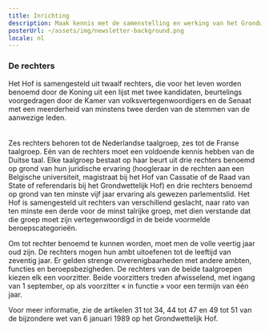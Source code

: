 ```yaml
---
title: Inrichting
description: Maak kennis met de samenstelling en werking van het Grondwettelijk Hof
posterUrl: ~/assets/img/newsletter-background.png
locale: nl
---
```


### De rechters

Het Hof is samengesteld uit twaalf rechters, die voor het leven worden benoemd door de Koning uit een lijst met twee kandidaten, beurtelings voorgedragen door de Kamer van volksvertegenwoordigers en de Senaat met een meerderheid van minstens twee derden van de stemmen van de aanwezige leden.
<br>
<br>
<CustomImage2 src="/Y-0050.jpg" alt="Foto van de rechters en griffiers van het Grondwettelijk Hof" width="90%" />
<br>
Zes rechters behoren tot de Nederlandse taalgroep, zes tot de Franse taalgroep. Eén van de rechters moet een voldoende kennis hebben van de Duitse taal. Elke taalgroep bestaat op haar beurt uit drie rechters benoemd op grond van hun juridische ervaring (hoogleraar in de rechten aan een Belgische universiteit, magistraat bij het Hof van Cassatie of de Raad van State of referendaris bij het Grondwettelijk Hof) en drie rechters benoemd op grond van ten minste vijf jaar ervaring als gewezen parlementslid. Het Hof is samengesteld uit rechters van verschillend geslacht, naar rato van ten minste een derde voor de minst talrijke groep, met dien verstande dat die groep moet zijn vertegenwoordigd in de beide voormelde beroepscategorieën.

Om tot rechter benoemd te kunnen worden, moet men de volle veertig jaar oud zijn. De rechters mogen hun ambt uitoefenen tot de leeftijd van zeventig jaar. Er gelden strenge onverenigbaarheden met andere ambten, functies en beroepsbezigheden. De rechters van de beide taalgroepen kiezen elk een voorzitter. Beide voorzitters treden afwisselend, met ingang van 1 september, op als voorzitter « in functie » voor een termijn van één jaar.

Voor meer informatie, zie de artikelen 31 tot 34, 44 tot 47 en 49 tot 51 van de bijzondere wet van 6 januari 1989 op het Grondwettelijk Hof.
